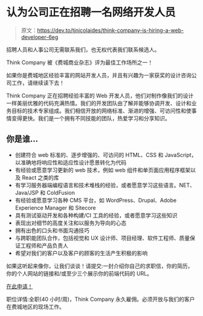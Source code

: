 # 认为公司正在招聘一名网络开发人员

> 原文：<https://dev.to/tjnicolaides/think-company-is-hiring-a-web-developer-6eg>

招聘人员和人事公司无需联系我们，也无权代表我们联系候选人。

Think Company 被《费城商业杂志》评为最佳工作场所之一！

如果你是费城地区经验丰富的网站开发人员，并且有兴趣为一家获奖的设计咨询公司工作，请继续读下去！

Think Company 正在招聘经验丰富的 Web 开发人员，他们对制作像我们的设计一样美丽优雅的代码充满热情。我们的开发团队由了解并能够协调开发、设计和业务目标的技术专家组成。我们相信开放的网络标准、渐进的增强、可访问性和使事情变得更快。我们是一个拥有不同技能的团队，热爱学习和分享知识。

## 你是谁...

*   创建符合 web 标准的、逐步增强的、可访问的 HTML、CSS 和 JavaScript，以准确地将响应性和适应性设计愿景转化为代码
*   有经验或愿意学习更新的 web 技术，例如 web 组件和单页面应用程序框架以及 React 之类的库
*   有学习服务器端编程语言和技术堆栈的经验，或者愿意学习这些语言。NET、Java/JSP 和 ColdFusion
*   有经验或愿意学习各种 CMS 平台，如 WordPress、Drupal、Adobe Experience Manager 和 Sitecore
*   具有测试驱动开发和各种构建/CI 工具的经验，或者愿意学习这些知识
*   表现出对细节的高度关注和以服务为导向的心态
*   拥有出色的口头和书面沟通技巧
*   与跨职能团队合作，包括视觉和 UX 设计师、项目经理、软件工程师、质量保证工程师和产品负责人
*   希望对我们的客户以及客户的顾客的生活产生积极的影响

如果这听起来像你，让我们谈谈！请提交:一封介绍你自己的求职信，你的简历，你的个人网站的链接和/或至少三个展示你的前端代码的 URL。

[在此申请！](http://tbi.applytojob.com/apply/RPdT1prq5T/Web-Developer?source=dev.to)

职位详情:全职(40 小时/周)，Think Company 永久雇佣。必须开放与我们的客户在费城地区的现场工作。